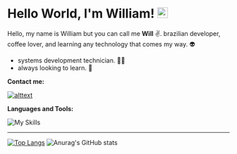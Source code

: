 
<h1>Hello World, I'm William!  <img src="https://github.com/TheDudeThatCode/TheDudeThatCode/blob/master/Assets/Earth.gif" width="24px"></h1>

Hello, my name is William but you can call me **Will** :v:. 
brazilian developer, coffee lover, and learning any technology that comes my way. 👽
* systems development technician. 👩‍🎓 
* always looking to learn. 💫 


**Contact me:**

[![alttext](https://img.shields.io/badge/LinkedIn-0077B5?style=for-the-badge&logo=linkedin&logoColor=black`)](https://www.linkedin.com/in/williamjunqueira42/)

**Languages ​​and Tools:**


![My Skills](https://skillicons.dev/icons?i=py,js,flask,git,github)

-------------
[![Top Langs](https://github-readme-stats.vercel.app/api/top-langs/?username=williamjunqueira42&layout=compact)](https://github.com/anuraghazra/github-readme-stats)  ![Anurag's GitHub stats](https://github-readme-stats.vercel.app/api?username=williamjunqueira42&show_icons=true&theme=black)